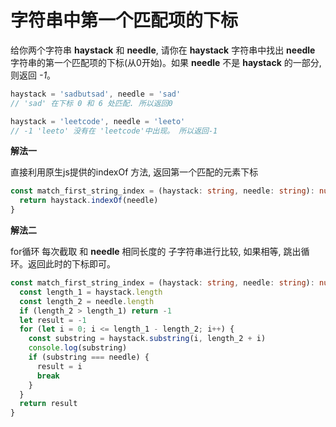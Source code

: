 # 字符串中第一个匹配项的下标

  给你两个字符串 **haystack** 和 **needle**, 请你在 **haystack** 字符串中找出 **needle** 字符串的第一个匹配项的下标(从0开始)。如果 **needle**
  不是 **haystack** 的一部分, 则返回 *-1*。

```js
haystack = 'sadbutsad', needle = 'sad'
// 'sad' 在下标 0 和 6 处匹配. 所以返回0

haystack = 'leetcode', needle = 'leeto'
// -1 'leeto' 没有在 'leetcode'中出现。 所以返回-1
```
**解法一**

  直接利用原生js提供的indexOf 方法, 返回第一个匹配的元素下标

```ts
const match_first_string_index = (haystack: string, needle: string): number => {
  return haystack.indexOf(needle)
}
```

**解法二**

  for循环 每次截取 和 **needle** 相同长度的 子字符串进行比较, 如果相等, 跳出循环。返回此时的下标即可。
  
```ts
const match_first_string_index = (haystack: string, needle: string): number => {
  const length_1 = haystack.length
  const length_2 = needle.length
  if (length_2 > length_1) return -1
  let result = -1
  for (let i = 0; i <= length_1 - length_2; i++) {
    const substring = haystack.substring(i, length_2 + i)
    console.log(substring)
    if (substring === needle) {
      result = i
      break
    }
  }
  return result
}
```